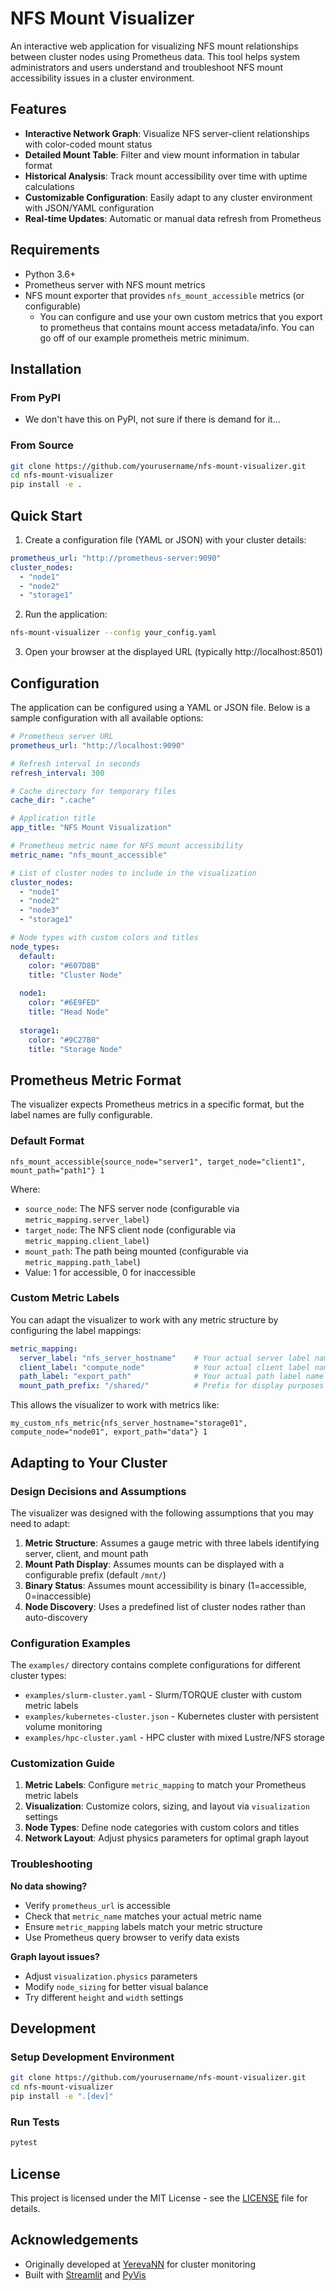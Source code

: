 # NFS Mount Visualizer

An interactive web application for visualizing NFS mount relationships between cluster nodes using Prometheus data. This tool helps system administrators and users understand and troubleshoot NFS mount accessibility issues in a cluster environment.

## Features

- **Interactive Network Graph**: Visualize NFS server-client relationships with color-coded mount status
- **Detailed Mount Table**: Filter and view mount information in tabular format
- **Historical Analysis**: Track mount accessibility over time with uptime calculations
- **Customizable Configuration**: Easily adapt to any cluster environment with JSON/YAML configuration
- **Real-time Updates**: Automatic or manual data refresh from Prometheus

## Requirements

- Python 3.6+
- Prometheus server with NFS mount metrics
- NFS mount exporter that provides `nfs_mount_accessible` metrics (or configurable)
  - You can configure and use your own custom metrics that you export to prometheus that contains mount access metadata/info. You can go off of our example prometheis metric minimum.

## Installation

### From PyPI

- We don't have this on PyPI, not sure if there is demand for it...

### From Source

```bash
git clone https://github.com/yourusername/nfs-mount-visualizer.git
cd nfs-mount-visualizer
pip install -e .
```

## Quick Start

1. Create a configuration file (YAML or JSON) with your cluster details:

```yaml
prometheus_url: "http://prometheus-server:9090"
cluster_nodes:
  - "node1"
  - "node2"
  - "storage1"
```

2. Run the application:

```bash
nfs-mount-visualizer --config your_config.yaml
```

3. Open your browser at the displayed URL (typically http://localhost:8501)

## Configuration

The application can be configured using a YAML or JSON file. Below is a sample configuration with all available options:

```yaml
# Prometheus server URL
prometheus_url: "http://localhost:9090"

# Refresh interval in seconds
refresh_interval: 300

# Cache directory for temporary files
cache_dir: ".cache"

# Application title
app_title: "NFS Mount Visualization"

# Prometheus metric name for NFS mount accessibility
metric_name: "nfs_mount_accessible"

# List of cluster nodes to include in the visualization
cluster_nodes:
  - "node1"
  - "node2"
  - "node3"
  - "storage1"

# Node types with custom colors and titles
node_types:
  default:
    color: "#607D8B"
    title: "Cluster Node"
  
  node1:
    color: "#6E9FED"
    title: "Head Node"
  
  storage1:
    color: "#9C27B0"
    title: "Storage Node"
```

## Prometheus Metric Format

The visualizer expects Prometheus metrics in a specific format, but the label names are fully configurable.

### Default Format
```
nfs_mount_accessible{source_node="server1", target_node="client1", mount_path="path1"} 1
```

Where:
- `source_node`: The NFS server node (configurable via `metric_mapping.server_label`)
- `target_node`: The NFS client node (configurable via `metric_mapping.client_label`)
- `mount_path`: The path being mounted (configurable via `metric_mapping.path_label`)
- Value: 1 for accessible, 0 for inaccessible

### Custom Metric Labels
You can adapt the visualizer to work with any metric structure by configuring the label mappings:

```yaml
metric_mapping:
  server_label: "nfs_server_hostname"    # Your actual server label name
  client_label: "compute_node"           # Your actual client label name  
  path_label: "export_path"              # Your actual path label name
  mount_path_prefix: "/shared/"          # Prefix for display purposes
```

This allows the visualizer to work with metrics like:
```
my_custom_nfs_metric{nfs_server_hostname="storage01", compute_node="node01", export_path="data"} 1
```

## Adapting to Your Cluster

### Design Decisions and Assumptions

The visualizer was designed with the following assumptions that you may need to adapt:

1. **Metric Structure**: Assumes a gauge metric with three labels identifying server, client, and mount path
2. **Mount Path Display**: Assumes mounts can be displayed with a configurable prefix (default `/mnt/`)
3. **Binary Status**: Assumes mount accessibility is binary (1=accessible, 0=inaccessible)
4. **Node Discovery**: Uses a predefined list of cluster nodes rather than auto-discovery

### Configuration Examples

The `examples/` directory contains complete configurations for different cluster types:

- `examples/slurm-cluster.yaml` - Slurm/TORQUE cluster with custom metric labels
- `examples/kubernetes-cluster.json` - Kubernetes cluster with persistent volume monitoring
- `examples/hpc-cluster.yaml` - HPC cluster with mixed Lustre/NFS storage

### Customization Guide

1. **Metric Labels**: Configure `metric_mapping` to match your Prometheus metric labels
2. **Visualization**: Customize colors, sizing, and layout via `visualization` settings
3. **Node Types**: Define node categories with custom colors and titles
4. **Network Layout**: Adjust physics parameters for optimal graph layout

### Troubleshooting

**No data showing?**
- Verify `prometheus_url` is accessible
- Check that `metric_name` matches your actual metric name
- Ensure `metric_mapping` labels match your metric structure
- Use Prometheus query browser to verify data exists

**Graph layout issues?**
- Adjust `visualization.physics` parameters
- Modify `node_sizing` for better visual balance
- Try different `height` and `width` settings

## Development

### Setup Development Environment

```bash
git clone https://github.com/yourusername/nfs-mount-visualizer.git
cd nfs-mount-visualizer
pip install -e ".[dev]"
```

### Run Tests

```bash
pytest
```

## License

This project is licensed under the MIT License - see the [LICENSE](LICENSE) file for details.

## Acknowledgements

- Originally developed at [YerevaNN](https://www.yerevann.com/) for cluster monitoring
- Built with [Streamlit](https://streamlit.io/) and [PyVis](https://pyvis.readthedocs.io/)